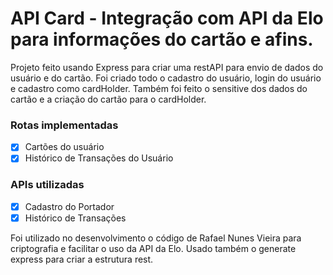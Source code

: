 # API Card - Integração com API da Elo para informações do cartão e afins.

Projeto feito usando Express para criar uma restAPI para envio de dados do usuário e do cartão.
Foi criado todo o cadastro do usuário, login do usuário e cadastro como cardHolder.
Também foi feito o sensitive dos dados do cartão e a criação do cartão para o cardHolder. 

### Rotas implementadas
- [x] Cartões do usuário
- [x] Histórico de Transações do Usuário

### APIs utilizadas
- [x] Cadastro do Portador
- [x] Histórico de Transações

Foi utilizado no desenvolvimento o código de Rafael Nunes Vieira para criptografia e facilitar o uso da API da Elo.
Usado também o generate express para criar a estrutura rest.